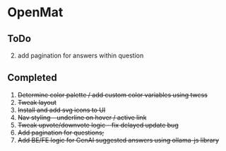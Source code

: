 # OpenMat

## ToDo

2. add pagination for answers within question

## Completed

1. ~~Determine color palette / add custom color variables using twcss~~
2. ~~Tweak layout~~
3. ~~Install and add svg icons to UI~~
4. ~~Nav styling - underline on hover / active link~~
5. ~~Tweak upvote/downvote logic - fix delayed update bug~~
6. ~~Add pagination for questions;~~
7. ~~Add BE/FE logic for GenAI suggested answers using ollama-js library~~
